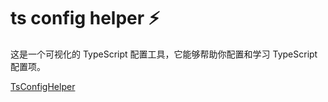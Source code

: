 # ts config helper ⚡

这是一个可视化的 TypeScript 配置工具，它能够帮助你配置和学习 TypeScript 配置项。

[TsConfigHelper](https://yue1123.github.io/ts-config-helper)
